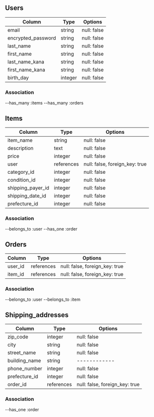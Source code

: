 ## Users

|Column             |Type    |Options    |
|-------------------|--------|-----------|
|email              |string  |null: false|
|encrypted_password |string  |null: false|
|last_name          |string  |null: false|
|first_name         |string  |null: false|
|last_name_kana     |string  |null: false|
|first_name_kana    |string  |null: false|
|birth_day          |integer |null: false|

### Association
--has_many :items
--has_many :orders

## Items
|Column            |Type       |Options                       |
|------------------|-----------|------------------------------|
|item_name         |string     |null: false                   |
|description       |text       |null: false                   |
|price             |integer    |null: false                   |
|user              |references |null: false, foreign_key: true|
|category_id       |integer    |null: false                   |
|condition_id      |integer    |null: false                   |
|shipping_payer_id |integer    |null: false                   |
|shipping_date_id  |integer    |null: false                   |
|prefecture_id     |integer    |null: false                   |

### Association
--belongs_to :user
--has_one    :order

## Orders

|Column      |Type       |Options                       |
|------------|-----------|------------------------------|
|user_id     |references |null: false, foreign_key: true|
|item_id     |references |null: false, foreign_key: true|

### Association
--belongs_to :user
--belongs_to :item

## Shipping_addresses
|Column            |Type       |Options                       |
|------------------|-----------|------------------------------|
|zip_code          |integer    |null: false                   |
|city              |string     |null: false                   |
|street_name       |string     |null: false                   |
|building_name     |string     |       ------------           |
|phone_number      |integer    |null: false                   |
|prefecture_id     |integer    |null: false                   |
|order_id          |references |null: false, foreign_key: true|

### Association
--has_one    :order

